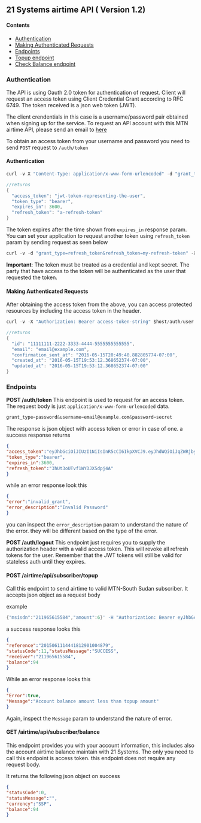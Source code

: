 ## 21 Systems airtime API ( Version 1.2)

#### Contents
- [Authentication](#authentication)
- [Making Authenticated Requests](#making-authenticated-requests)
- [Endpoints](#endpoints)
- [Topup endpoint](#post-airtimeapisubscribertopup)
- [Check Balance endpoint](#get-airtimeapisubscriberbalance)

### Authentication
The API is using Oauth 2.0 token for authentication of request. Client will request an access token using Client Credential Grant according to RFC 6749. The token received is a json web token (JWT).

The client crendentials in this case is a username/password pair obtained when signing up for the service.
To request an API account with this MTN airtime API, please send an email to [here](mailto:chol@dmarkmobile.com)

To obtain an access token from your username and password you need to send `POST` request to `/auth/token`

#### Authentication

```Go
curl -v X "Content-Type: application/x-www-form-urlencoded" -d "grant_type=password&username=email@example.com&password=secret" $host/auth/token

//returns
{
  "access_token": "jwt-token-representing-the-user",
  "token_type": "bearer",
  "expires_in": 3600,
  "refresh_token": "a-refresh-token"
}
```
The token expires after the time shown from `expires_in` response param. You can set your application to request another token using `refresh_token` param by sending request as seen below

```Go
curl -v -d "grant_type=refresh_token&refresh_token=my-refresh-token" -X "Content-Type: application/x-www-form-urlencoded" $host/auth/token
```
__Important__: The token must be treated as a credential and kept secret. The party that have access to the token will be authenticated as the user that requested the token.

#### Making Authenticated Requests
After obtaining the access token from the above, you can access protected resources by including the access token in the header.

```Go
curl -v -X "Authorization: Bearer access-token-string" $host/auth/user

//returns
{
  "id": "11111111-2222-3333-4444-5555555555555",
  "email": "email@example.com",
  "confirmation_sent_at": "2016-05-15T20:49:40.882805774-07:00",
  "created_at": "2016-05-15T19:53:12.368652374-07:00",
  "updated_at": "2016-05-15T19:53:12.368652374-07:00"
}
```
### Endpoints
__POST /auth/token__
This endpoint is used to request for an access token.
The request body is just `application/x-www-form-urlencoded` data.

```Go
grant_type=password&username=email@example.com&password=secret
```
The response is json object with access token or error in case of one.
a success response returns

```json
{
"access_token":"eyJhbGciOiJIUzI1NiIsInR5cCI6IkpXVCJ9.eyJhdWQiOiJqZWRjbyIsImV4cCI6MTU4ODIyNzQ0Miwic3ViIjoiMTY0MzExYWItOWI4Ni00NjliLTk4ZWQtZmU0ZDg2Njg3ZGM0IiwiZW1haWwiOiJjaG9sQGRtYXJrbW9iaWxlLmNvbSIsImFwcF9tZXRhZGF0YSI6e30sInVzZXJfbWV0YWRhdGEiOnt9fQ.ILmO5CRCbqm9ohnq1JTa-Afh5tm8qMoFDZeDw1HAp3k",
"token_type":"bearer",
"expires_in":3600,
"refresh_token":"3hUt3oUTvf1WYDJX5dpj4A"
}
```
while an error response look this

```json
{
"error":"invalid_grant",
"error_description":"Invalid Password"
}
```
you can inspect the `error_description` param to understand the nature of the error. they will be different based on the type of the error.

__POST /auth/logout__
This endpoint just requires you to supply the authorization header with a valid access token.
This will revoke all refresh tokens for the user. Remember that the JWT tokens will still be valid for stateless auth until they expires.

#### POST /airtime/api/subscriber/topup

Call this endpoint to send airtime to valid MTN-South Sudan subscriber. It accepts json object as a request body

example
```Go
{"msisdn":"211965615584","amount":6}' -H "Authorization: Bearer eyJhbGciOiJIUzI1NiIsInR5cCI6IkpXVCJ9.eyJhdWQiOiJqZWRjbyIsImV4cCI6MTU4ODIyODA4Nywic3ViIjoiMTY0MzExYWItOWI4Ni00NjliLTk4ZWQtZmU0ZDg2Njg3ZGM0IiwiZW1haWwiOiJjaG9sQGRtYXJrbW9iaWxlLmNvbSIsImFwcF9tZXRhZGF0YSI6e30sInVzZXJfbWV0YWRhdGEiOnt9fQ.Jwv1I26shOaOVOY-QQZLGFtqVdReHQLvQ9z-ldf5J5Y" $host/airtime/api/subscriber/topup
```

a success response looks this
 ```json
 {
 "reference":"2015061114441812901004879",
 "statusCode":11,"statusMessage":"SUCCESS",
 "receiver":"211965615584",
 "balance":94
 }
 ```
 While an error response looks this
 
 ```json
 {
 "Error":true,
 "Message":"Account balance amount less than topup amount"
 }
 ```
 Again, inspect the `Message` param to understand the nature of error.
 
 #### GET /airtime/api/subscriber/balance
  This endpoint provides you with your account information, this includes also the account airtime balance maintain with 21   Systems.
  The only you need to call this endpoint is access token. this endpoint does not require any request body.
  
  It returns the following json object on success
  
  ```json
  {
  "statusCode":0,
  "statusMessage":"",
  "currency":"SSP",
  "balance":94
  }
  ```
  
 
 

